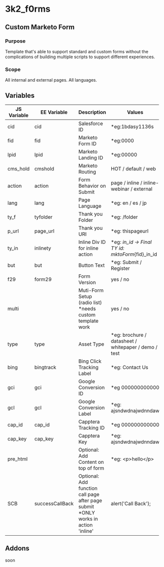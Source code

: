 # 3k2_f0rms
## Custom Marketo Form
### Purpose
Template that's able to support standard and custom forms without the complications of building multiple scripts to support different experiences.
### Scope
All internal and external pages. All languages.

## Variables
| JS Variable | EE Variable | Description | Values |
|-------------|-------------|-------------|--------|
|cid|cid|Salesforce ID|*eg:1bdasy1136s|
|fid|fid|Marketo Form ID|*eg:0000|
|lpid|lpid|Marketo Landing ID|*eg:00000|
|cms_hold|cmshold|Marketo Routing|HOT / default / web|
|action|action|Form Behavior on Submit|page / inline / inline-webinar / external|
|lang|lang|Page Language|*eg: en / es / jp|
|ty_f|tyfolder|Thank you Folder|*eg: /folder|
|p_url|page_url|Thank you URI|*eg: thispageurl|
|ty_in|inlinety|Inline Div ID for inline action|*eg: _in_id -> Final TY id: mktoForm_{fid}_in_id|
|but|but|Button Text|*eg: Submit / Register|
|f29|form29|Form Version|yes / no|
|multi||Muti-Form Setup (radio list) *needs custom template work|yes / no|
|type|type|Asset Type|*eg: brochure / datasheet / whitepaper / demo / test|
|bing|bingtrack|Bing Click Tracking Label|*eg: Contact Us|
|gci|gci|Google Conversion ID|*eg 000000000000|
|gcl|gcl|Google Conversion Label|*eg: ajsndwdnajwdnndaw|
|cap_id|cap_id|Capptera Tracking ID|*eg 000000000000|
|cap_key|cap_key|Capptera Key|*eg: ajsndwdnajwdnndaw|
|pre_html||Optional: Add Content on top of form|*eg: &lt;p&gt;hello&lt;/p&gt;|
|SCB|successCallBack|Optional: Add function call page after page submit *ONLY works in action 'inline'|alert('Call Back');|
## Addons
soon
